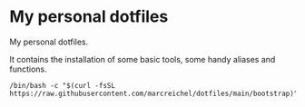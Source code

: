 # My personal dotfiles

My personal dotfiles.
 
It contains the installation of some basic tools, some handy aliases and functions.

```shell
/bin/bash -c "$(curl -fsSL https://raw.githubusercontent.com/marcreichel/dotfiles/main/bootstrap)"
```


